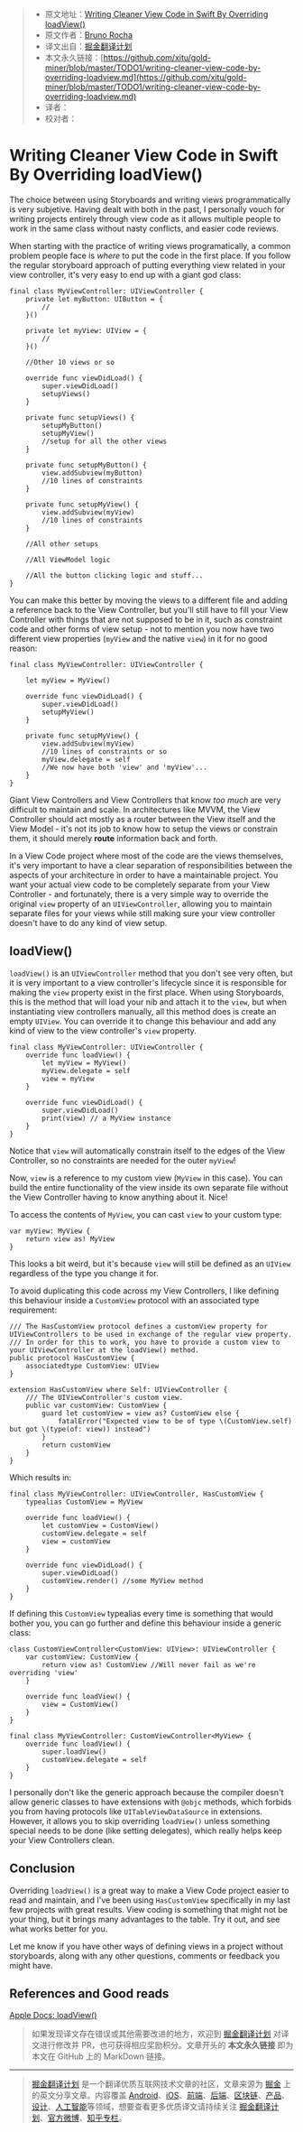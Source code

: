 > * 原文地址：[Writing Cleaner View Code in Swift By Overriding loadView()](https://swiftrocks.com/writing-cleaner-view-code-by-overriding-loadview.html)
> * 原文作者：[Bruno Rocha](https://bit.ly/2IY5F4Y)
> * 译文出自：[掘金翻译计划](https://github.com/xitu/gold-miner)
> * 本文永久链接：[https://github.com/xitu/gold-miner/blob/master/TODO1/writing-cleaner-view-code-by-overriding-loadview.md](https://github.com/xitu/gold-miner/blob/master/TODO1/writing-cleaner-view-code-by-overriding-loadview.md)
> * 译者：
> * 校对者：

# Writing Cleaner View Code in Swift By Overriding loadView()

The choice between using Storyboards and writing views programmatically is very subjetive. Having dealt with both in the past, I personally vouch for writing projects entirely through view code as it allows multiple people to work in the same class without nasty conflicts, and easier code reviews.

When starting with the practice of writing views programatically, a common problem people face is _where_ to put the code in the first place. If you follow the regular storyboard approach of putting everything view related in your view controller, it's very easy to end up with a giant god class:

```
final class MyViewController: UIViewController {
    private let myButton: UIButton = {
    	//
    }()
  
  	private let myView: UIView = {
    	//
    }()
  
  	//Other 10 views or so
  
  	override func viewDidLoad() {
        super.viewDidLoad()
      	setupViews()
    }
  
  	private func setupViews() {
    	setupMyButton()
      	setupMyView()
      	//setup for all the other views
    }
  
  	private func setupMyButton() {
  	    view.addSubview(myButton)
    	//10 lines of constraints
    }
  
    private func setupMyView() {
  	    view.addSubview(myView)
    	//10 lines of constraints
    }
  
  	//All other setups
  
  	//All ViewModel logic
  
  	//All the button clicking logic and stuff...
}
```

You can make this better by moving the views to a different file and adding a reference back to the View Controller, but you'll still have to fill your View Controller with things that are not supposed to be in it, such as constraint code and other forms of view setup - not to mention you now have two different view properties (`myView` and the native `view`) in it for no good reason:

```
final class MyViewController: UIViewController {
    
	let myView = MyView()
  
  	override func viewDidLoad() {
        super.viewDidLoad()
      	setupMyView()
    }
  
  	private func setupMyView() {
  	    view.addSubview(myView)
    	//10 lines of constraints or so
    	myView.delegate = self
    	//We now have both 'view' and 'myView'...
    }
}
```

Giant View Controllers and View Controllers that know _too much_ are very difficult to maintain and scale. In architectures like MVVM, the View Controller should act mostly as a router between the View itself and the View Model - it's not its job to know how to setup the views or constrain them, it should merely **route** information back and forth.

In a View Code project where most of the code are the views themselves, it's very important to have a clear separation of responsibilities between the aspects of your architecture in order to have a maintainable project. You want your actual view code to be completely separate from your View Controller - and fortunately, there is a very simple way to override the original `view` property of an `UIViewController`, allowing you to maintain separate files for your views while still making sure your view controller doesn't have to do any kind of view setup.

## loadView()

`loadView()` is an `UIViewController` method that you don't see very often, but it is very important to a view controller's lifecycle since it is responsible for making the `view` property exist in the first place. When using Storyboards, this is the method that will load your nib and attach it to the `view`, but when instantiating view controllers manually, all this method does is create an empty `UIView`. You can override it to change this behaviour and add any kind of view to the view controller's `view` property.

```
final class MyViewController: UIViewController {
	override func loadView() {
	    let myView = MyView()
	    myView.delegate = self
        view = myView
    }

    override func viewDidLoad() {
        super.viewDidLoad()
		print(view) // a MyView instance
	}
}
```

Notice that `view` will automatically constrain itself to the edges of the View Controller, so no constraints are needed for the outer `myView`!

Now, `view` is a reference to my custom view (`MyView` in this case). You can build the entire functionality of the view inside its own separate file without the View Controller having to know anything about it. Nice!

To access the contents of `MyView`, you can cast `view` to your custom type:

```
var myView: MyView {
    return view as! MyView
}
```

This looks a bit weird, but it's because `view` will still be defined as an `UIView` regardless of the type you change it for.

To avoid duplicating this code across my View Controllers, I like defining this behaviour inside a `CustomView` protocol with an associated type requirement:

```
/// The HasCustomView protocol defines a customView property for UIViewControllers to be used in exchange of the regular view property.
/// In order for this to work, you have to provide a custom view to your UIViewController at the loadView() method.
public protocol HasCustomView {
    associatedtype CustomView: UIView
}

extension HasCustomView where Self: UIViewController {
    /// The UIViewController's custom view.
    public var customView: CustomView {
        guard let customView = view as? CustomView else {
            fatalError("Expected view to be of type \(CustomView.self) but got \(type(of: view)) instead")
        }
        return customView
    }
}
```

Which results in:

```
final class MyViewController: UIViewController, HasCustomView {
	typealias CustomView = MyView

	override func loadView() {
	    let customView = CustomView()
	    customView.delegate = self
        view = customView
    }

    override func viewDidLoad() {
    	super.viewDidLoad()
    	customView.render() //some MyView method
	}
}
```

If defining this `CustomView` typealias every time is something that would bother you, you can go further and define this behaviour inside a generic class:

```
class CustomViewController<CustomView: UIView>: UIViewController {
    var customView: CustomView {
        return view as! CustomView //Will never fail as we're overriding 'view'
    }

    override func loadView() {
        view = CustomView()
    }
}

final class MyViewController: CustomViewController<MyView> {
	override func loadView() {
		super.loadView()
	    customView.delegate = self
    }
}
```

I personally don't like the generic approach because the compiler doesn't allow generic classes to have extensions with `@objc` methods, which forbids you from having protocols like `UITableViewDataSource` in extensions. However, it allows you to skip overriding `loadView()` unless something special needs to be done (like setting delegates), which really helps keep your View Controllers clean.

## Conclusion

Overriding `loadView()` is a great way to make a View Code project easier to read and maintain, and I've been using `HasCustomView` specifically in my last few projects with great results. View coding is something that might not be your thing, but it brings many advantages to the table. Try it out, and see what works better for you.

Let me know if you have other ways of defining views in a project without storyboards, along with any other questions, comments or feedback you might have.

## References and Good reads

[Apple Docs: loadView()](https://developer.apple.com/documentation/uikit/uiviewcontroller/1621454-loadview)

> 如果发现译文存在错误或其他需要改进的地方，欢迎到 [掘金翻译计划](https://github.com/xitu/gold-miner) 对译文进行修改并 PR，也可获得相应奖励积分。文章开头的 **本文永久链接** 即为本文在 GitHub 上的 MarkDown 链接。


---

> [掘金翻译计划](https://github.com/xitu/gold-miner) 是一个翻译优质互联网技术文章的社区，文章来源为 [掘金](https://juejin.im) 上的英文分享文章。内容覆盖 [Android](https://github.com/xitu/gold-miner#android)、[iOS](https://github.com/xitu/gold-miner#ios)、[前端](https://github.com/xitu/gold-miner#前端)、[后端](https://github.com/xitu/gold-miner#后端)、[区块链](https://github.com/xitu/gold-miner#区块链)、[产品](https://github.com/xitu/gold-miner#产品)、[设计](https://github.com/xitu/gold-miner#设计)、[人工智能](https://github.com/xitu/gold-miner#人工智能)等领域，想要查看更多优质译文请持续关注 [掘金翻译计划](https://github.com/xitu/gold-miner)、[官方微博](http://weibo.com/juejinfanyi)、[知乎专栏](https://zhuanlan.zhihu.com/juejinfanyi)。
